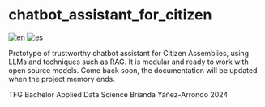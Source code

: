 # chatbot_assistant_for_citizen
[![en](https://img.shields.io/badge/lang-en-blue.svg)](https://github.com/briandaya/chatbot_assistant_for_citizen_assemblies/blob/master/README.md)
[![es](https://img.shields.io/badge/lang-es-red.svg)](https://github.com/briandaya/chatbot_assistant_for_citizen_assemblies/blob/master/README.es.md)

Prototype of trustworthy chatbot assistant for Citizen Assemblies, using LLMs and techniques such as RAG. It is modular and ready to work with open source models.
Come back soon, the documentation will be updated when the project memory ends.

TFG Bachelor Applied Data Science
Brianda Yáñez-Arrondo 2024
